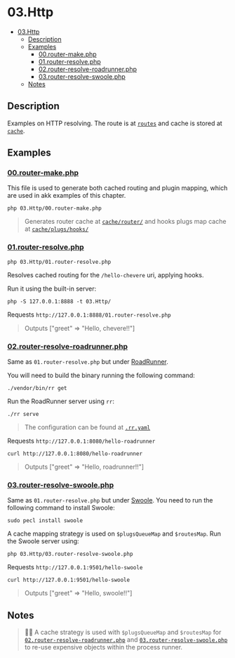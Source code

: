 # 03.Http

- [03.Http](#03http)
  - [Description](#description)
  - [Examples](#examples)
    - [00.router-make.php](#00router-makephp)
    - [01.router-resolve.php](#01router-resolvephp)
    - [02.router-resolve-roadrunner.php](#02router-resolve-roadrunnerphp)
    - [03.router-resolve-swoole.php](#03router-resolve-swoolephp)
  - [Notes](#notes)

## Description

Examples on HTTP resolving. The route is at [`routes`](routes) and cache is stored at [`cache`](cache).

## Examples

### [00.router-make.php](00.router-make.php)

This file is used to generate both cached routing and plugin mapping, which are used in akk examples of this chapter.

```shell
php 03.Http/00.router-make.php 
```

> Generates router cache at [`cache/router/`](cache/router/) and hooks plugs map cache at [`cache/plugs/hooks/`](cache/plugs/hooks/)

### [01.router-resolve.php](01.router-resolve.php)

```shell
php 03.Http/01.router-resolve.php
```

Resolves cached routing for the `/hello-chevere` uri, applying hooks.

Run it using the built-in server:

```shell
php -S 127.0.0.1:8888 -t 03.Http/ 
```

Requests `http://127.0.0.1:8888/01.router-resolve.php`

> Outputs ["greet" => "Hello, chevere!!"]

### [02.router-resolve-roadrunner.php](02.router-resolve-roadrunner.php)

Same as `01.router-resolve.php` but under [RoadRunner](https://roadrunner.dev/).

You will need to build the binary running the following command:

```shell
./vendor/bin/rr get
```

Run the RoadRunner server using `rr`:

```shell
./rr serve
```

> The configuration can be found at [`.rr.yaml`](../.rr.yaml)

Requests `http://127.0.0.1:8080/hello-roadrunner`

```shell
curl http://127.0.0.1:8080/hello-roadrunner
```

> Outputs ["greet" => "Hello, roadrunner!!"]

### [03.router-resolve-swoole.php](03.router-resolve-swoole.php)

Same as `01.router-resolve.php` but under [Swoole](https://www.swoole.co.uk/). You need to run the following command to install Swoole:

```shell
sudo pecl install swoole
```

A cache mapping strategy is used on `$plugsQueueMap` and `$routesMap`. Run the Swoole server using:

```shell
php 03.Http/03.router-resolve-swoole.php
```

Requests `http://127.0.0.1:9501/hello-swoole`

```shell
curl http://127.0.0.1:9501/hello-swoole
```

> Outputs ["greet" => "Hello, swoole!!"]

## Notes

> 👍🏾 A cache strategy is used with `$plugsQueueMap` and `$routesMap` for [`02.router-resolve-roadrunner.php`](#02router-resolve-roadrunnerphp) and [`03.router-resolve-swoole.php`](#03router-resolve-swoolephp) to re-use expensive objects within the process runner.
